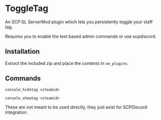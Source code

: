 # ToggleTag
An SCP:SL ServerMod plugin which lets you persistently toggle your staff tag.

Requires you to enable the text based admin commands or use scpdiscord.

## Installation

Extract the included zip and place the contents in `sm_plugins`.

## Commands

`console_hidetag <steamid>`

`console_showtag <steamid>`

These are not meant to be used directly, they just exist for SCPDiscord integration.
